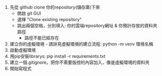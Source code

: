 1. 先從 github clone 你的repository(儲存庫)下來
    * 開啟 git GUI
    * 選擇 "Clone existing repository"
    * 跳出兩個空格，分別填入: 你的雲端repository網址 & 你預計存放的資料夾路徑
        * 路徑不能已經存在
2. 建立你的虛擬環境 - 請詳見虛擬環境的建立流程: python -m venv 環境名稱
3. 啟動虛擬環境
4. 用pip安裝librarys: pip install -r requirements.txt
5. 建立一個.gitignore，把你不需要版控的內容加入，像是虛擬環境的資料夾
6. 開始寫程式